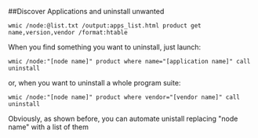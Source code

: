 ##Discover Applications and uninstall unwanted
```
wmic /node:@list.txt /output:apps_list.html product get name,version,vendor /format:htable
```

When you find something you want to uninstall, just launch:
```
wmic /node:"[node name]" product where name="[application name]" call uninstall
```

or, when you want to uninstall a whole program suite:
```
wmic /node:"[node name]" product where vendor="[vendor name]" call uninstall
```

Obviously, as shown before, you can automate unistall replacing "node name" with a list of them
